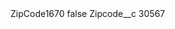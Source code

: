 <?xml version="1.0" encoding="UTF-8"?>
<CustomMetadata xmlns="http://soap.sforce.com/2006/04/metadata" xmlns:xsi="http://www.w3.org/2001/XMLSchema-instance" xmlns:xsd="http://www.w3.org/2001/XMLSchema">
    <label>ZipCode1670</label>
    <protected>false</protected>
    <values>
        <field>Zipcode__c</field>
        <value xsi:type="xsd:string">30567</value>
    </values>
</CustomMetadata>
